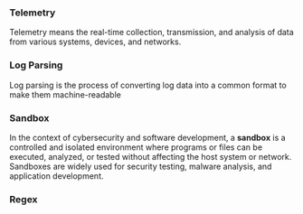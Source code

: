 ### Telemetry
Telemetry means the real-time collection, transmission, and analysis of data from various systems, devices, and networks.


### Log Parsing
Log parsing is the process of converting log data into a common format to make them machine-readable


### Sandbox

In the context of cybersecurity and software development, a **sandbox** is a controlled and isolated environment where programs or files can be executed, analyzed, or tested without affecting the host system or network. Sandboxes are widely used for security testing, malware analysis, and application development.


### Regex
